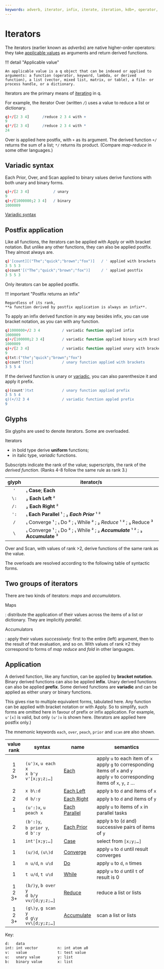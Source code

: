 ```yaml
---
keywords: adverb, iterator, infix, iterate, iteration, kdb+, operator, postfix, unary, value, variadic
---
```



# Iterators


The iterators (earlier known as _adverbs_) are native higher-order operators: they take [applicable values](../basics/glossary.md#applicable-value) as arguments and return derived functions.

!!! detail "Applicable value"

    An applicable value is a q object that can be indexed or applied to arguments: a function (operator, keyword, lambda, or derived function), a list (vector, mixed list, matrix, or table), a file- or process handle, or a dictionary.

Iterators are the primary means of [iterating](../basics/iteration.md) in q.

For example, the iterator Over (written `/`) uses a value to reduce a list or dictionary.

```q
q)+/[2 3 4]      /reduce 2 3 4 with +
9
q)*/[2 3 4]      /reduce 2 3 4 with *
24
```

Over is applied here postfix, with `+` as its argument. 
The derived function `+/` returns the sum of a list; `*/` returns its product.
(Compare _map-reduce_ in some other languages.)


## Variadic syntax

Each Prior, Over, and Scan applied to binary values derive functions with both unary and binary forms.

```q
q)+/[2 3 4]           / unary
9
q)+/[1000000;2 3 4]   / binary
1000009
```

<i class="far fa-hand-point-right"></i> 
[Variadic syntax](../basics/variadic.md)


## Postfix application

Like all functions, the iterators can be applied with Apply or with bracket notation. 
But unlike any other functions, they can also be applied postfix. They  almost always are.

```q
q)'[count][("The";"quick";"brown";"fox")]   / ' applied with brackets
3 5 5 3
q)count'[("The";"quick";"brown";"fox")]     / ' applied postfix
3 5 5 3
```

Only iterators can be applied postfix.


!!! important "Postfix returns an infix"

    Regardless of its rank,
    **a function derived by postfix application is always an infix**. 

To apply an infix derived function in any way besides infix, you can use bracket notation, as you can with any function.

```q
q)1000000+/2 3 4          / variadic function applied infix
1000009
q)+/[100000;2 3 4]        / variadic function applied binary with brackets
1000009
q)+/[2 3 4]               / variadic function applied unary with brackets
9
q)txt:("the";"quick";"brown";"fox")
q)count'[txt]             / unary function applied with brackets
3 5 5 4
```

If the derived function is unary or [variadic](../basics/variadic.md), you can also parenthesize it and apply it prefix.

```q
q)(count')txt             / unary function applied prefix
3 5 5 4
q)(+/)2 3 4               / variadic function appled prefix
9
```


## Glyphs

Six glyphs are used to denote iterators. Some are overloaded.

Iterators 

-   in bold type derive **uniform** functions;
-   in italic type, _variadic_ functions.

Subscripts indicate the rank of the value; superscripts, the rank of the _derived function_. (Ranks 4-8 follow the same rule as rank 3.)

glyph | iterator/s
:----:|------------------------------------------
`'`   | ₁ **Case**; **Each**
`\:`  | ₂ **Each Left** ²
`/:`  | ₂ **Each Right** ²
`':`  | ₁ **Each Parallel** ¹ ; ₂ **_Each Prior_** ¹ ²
`/`   | ₁ Converge ¹ ; ₁ Do ² ; ₁ While ² ; ₂ _Reduce_ ¹ ² ; ₃ Reduce ³
`\`   | ₁ Converge ¹ ; ₁ Do ² ; ₁ While ² ; ₂ **_Accumulate_** ¹ ² ; ₃ **Accumulate** ³

Over and Scan, with values of rank >2, derive functions of the same rank as the value.

The overloads are resolved according to the following table of syntactic forms. 


## Two groups of iterators

There are two kinds of iterators: _maps_ and _accumulators_. 

Maps

: distribute the application of their values across the items of a list or dictionary. They are implicitly _parallel_.

Accumulators

: apply their values _successively_: first to the entire (left) argument, then to the result of that evaluation, and so on. With values of rank ≥2 they correspond to forms of _map reduce_ and _fold_ in other languages. 


## Application

A derived function, like any function, can be applied by **bracket notation**. 
Binary derived functions can also be applied **infix**. 
Unary derived functions can also be applied **prefix**. 
Some derived functions are **variadic** and can be applied as either unary or binary functions. 

This gives rise to multiple equivalent forms, tabulated here.
Any function can be applied with bracket notation or with Apply.
So to simplify, such forms are omitted here in favour of prefix or infix application. 
For example, `u'[x]` is valid, but only `(u')x` is shown here.
(Iterators are applied here postfix only.)

The mnemonic keywords `each`, `over`, `peach`, `prior` and `scan` are also shown.

value<br>rank | syntax                                            | name                                           | semantics
:------------:|---------------------------------------------------|------------------------------------------------|------------------------------------------------------
1<br>2<br>3+  | `(u')x`, `u each x`<br>`x b'y`<br>`v'[x;y;z;…]`   | [Each](maps.md#each)                           | apply `u` to each item of `x`<br>apply `g` to corresponding items of `x` and `y`<br>apply `v` to corresponding items of `x`, `y`, `z` …
2             | `x b\:d`                                          | [Each Left](maps.md#each-left-and-each-right)  | apply `b` to `d` and items of `x`
2             | `d b/:y`                                          | [Each Right](maps.md#each-left-and-each-right) | apply `b` to `d` and items of `y`
1             | `(u':)x`, `u peach x`                             | [Each Parallel](maps.md#each-parallel)         | apply `u` to items of `x` in parallel tasks
2             | `(b':)y`,<br>`b prior y`,<br>`d b':y`             | [Each Prior](maps.md#each-prior)               | apply `b` to (`d` and) successive pairs of items of `y`
1             | `int'[x;y;…]`                                     | [Case](maps.md#case)                           | select from `[x;y;…]`
1             | `(u/)d`, `(u\)d`                                  | [Converge](accumulators.md#converge)           | apply `u` to `d` until result converges
1             | `n u/d`, `n u\d`                                  | [Do](accumulators.md#do)                       | apply `u` to `d`, `n` times
1             | `t u/d`, `t u\d`                                  | [While](accumulators.md#while)                 | apply `u` to `d` until `t` of result is 0
1<br>2<br>3+  | `(b/)y`, `b over y`<br>`d b/y`<br>`vv/[d;y;z;…]`  | [Reduce](accumulators.md#binary-values)     | reduce a list or lists 
1<br>2<br>3+  | `(g\)y`, `g scan y`<br>`d g\y`<br>`vv\[d;y;z;…]`  | [Accumulate](accumulators.md#binary-values) | scan a list or lists 

Key: 

```txt
d:   data                 
int: int vector         n: int atom ≥0 
v:   value              t: test value
u:   unary value        y: list
b:   binary value       x: list
```

